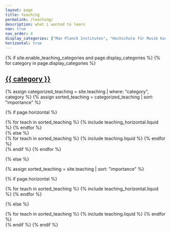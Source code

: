 ```yaml
---
layout: page
title: teaching
permalink: /teaching/
description: what i wanted to learn
nav: true
nav_order: 4
display_categories: ["Max Planck Institutes", "Hochschule für Musik Karlsruhe", "Goethe-Universität Frankfurt", "External"]
horizontal: true
---
```


<!-- _pages/teaching.md -->
<div class="projects">
{% if site.enable_teaching_categories and page.display_categories %}
  <!-- Display categorized teaching -->
  {% for category in page.display_categories %}
  <a id="{{ category }}" href=".#{{ category }}">
    <h2 class="category">{{ category }}</h2>
  </a>
  {% assign categorized_teaching = site.teaching | where: "category", category %}
  {% assign sorted_teaching = categorized_teaching | sort: "importance" %}

  <!-- Generate cards for each teach -->
  {% if page.horizontal %}
  <div class="container">
    <div class="row row-cols-1 row-cols-md-1">
    {% for teach in sorted_teaching %}
      {% include teaching_horizontal.liquid %}
    {% endfor %}
    </div>
  </div>
  {% else %}
  <div class="row row-cols-1 row-cols-md-2">
    {% for teach in sorted_teaching %}
      {% include teaching.liquid %}
    {% endfor %}
  </div>
  {% endif %}
  {% endfor %}

{% else %}

<!-- Display teaching without categories -->

{% assign sorted_teaching = site.teaching | sort: "importance" %}

  <!-- Generate cards for each teach -->

{% if page.horizontal %}
  <div class="container">
    <div class="row row-cols-1 row-cols-md-1">
    {% for teach in sorted_teaching %}
      {% include teaching_horizontal.liquid %}
    {% endfor %}
    </div>
  </div>

  {% else %}
  <div class="row row-cols-1 row-cols-md-2">
    {% for teach in sorted_teaching %}
      {% include teaching.liquid %}
    {% endfor %}
  </div>
  {% endif %}
{% endif %}
</div>

